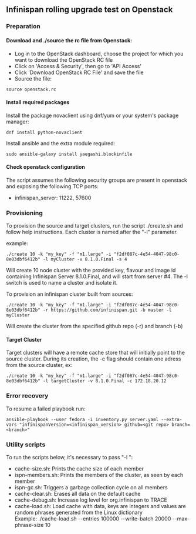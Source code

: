 ## Infinispan rolling upgrade test on Openstack

### Preparation

#### Download and ./source the rc file from Openstack:    

* Log in to the OpenStack dashboard, choose the project for which you want to download the OpenStack RC file
* Click on 'Access & Security', then go to 'API Access'
* Click 'Download OpenStack RC File' and save the file
* Source the file:

```
source openstack.rc
```

#### Install required packages 

Install the package novaclient using dnf/yum or your system's package manager:  

```
dnf install python-novaclient  
```

Install ansible and the extra module required:  

```
sudo ansible-galaxy install yaegashi.blockinfile  
```

#### Check openstack configuration

The script assumes the following security groups are present in openstack and exposing the following TCP ports:

* infinispan_server: 11222, 57600


### Provisioning

To provision the source and target clusters, run the script ./create.sh and follow help instructions. Each cluster is named after the "-l" parameter. 

example:

```
./create 10 -k "my_key" -f "m1.large" -i "f2df087c-4e54-4047-98c0-8e03dbf6412b" -l myCluster -v 8.1.0.Final -s 4
```

Will create 10 node cluster with the provided key, flavour and image id containing Infinispan Server 8.1.0.Final, and will start from server #4. 
The -l switch is used to name a cluster and isolate it.

To provision an infinispan cluster built from sources:

```
./create 10 -k "my_key" -f "m1.large" -i "f2df087c-4e54-4047-98c0-8e03dbf6412b" -r https://github.com/infinispan.git -b master -l myCluster
```

Will create the cluster from the specified github repo (-r) and branch (-b) 

#### Target Cluster

Target clusters will have a remote cache store that will initially point to the source cluster. During its creation, the -c flag should contain one adress from the source cluster, ex:  

```
./create 10 -k "my_key" -f "m1.large" -i "f2df087c-4e54-4047-98c0-8e03dbf6412b" -l targetCluster -v 8.1.0.Final -c 172.18.20.12 
```

### Error recovery

To resume a failed playbook run:

```
ansible-playbook --user fedora -i inventory.py server.yaml --extra-vars "infinispanVersion=<infinispan_version> github=<git repo> branch=<branch>"
```

### Utility scripts

To run the scripts below, it's necessary to pass "-l <clusterName>": 

* cache-size.sh:   Prints the cache size of each member
* ispn-members.sh: Prints the members of the cluster, as seen by each member
* ispn-gc.sh:      Triggers a garbage collection cycle on all members
* cache-clear.sh:  Erases all data on the default cache
* cache-debug.sh:  Increase log level for org.infinispan to TRACE
* cache-load.sh:   Load cache with data, keys are integers and values are random phrases generated from the Linux dictionary  
                   Example: ./cache-load.sh --entries 100000 --write-batch 20000 --max-phrase-size 10
